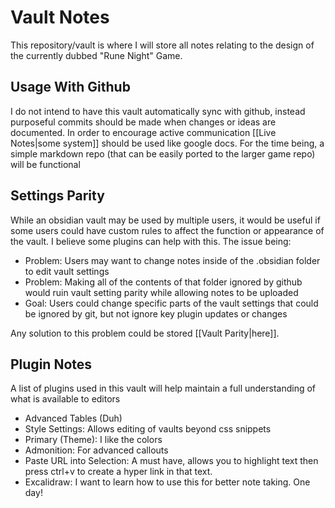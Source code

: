 # Vault Notes
This repository/vault is where I will store all notes relating to the design of the currently dubbed "Rune Night" Game.

## Usage With Github
I do not intend to have this vault automatically sync with github, instead purposeful commits should be made when changes or ideas are documented. In order to encourage active communication [[Live Notes|some system]] should be used like google docs. For the time being, a simple markdown repo (that can be easily ported to the larger game repo) will be functional

## Settings Parity
While an obsidian vault may be used by multiple users, it would be useful if some users could have custom rules to affect the function or appearance of the vault. I believe some plugins can help with this. The issue being:
- Problem: Users may want to change notes inside of the .obsidian folder to edit vault settings
- Problem: Making all of the contents of that folder ignored by github would ruin vault setting parity while allowing notes to be uploaded
- Goal: Users could change specific parts of the vault settings that could be ignored by git, but not ignore key plugin updates or changes

Any solution to this problem could be stored [[Vault Parity|here]].

## Plugin Notes
A list of plugins used in this vault will help maintain a full understanding of what is available to editors
- Advanced Tables (Duh)
- Style Settings: Allows editing of vaults beyond css snippets
- Primary (Theme): I like the colors
- Admonition: For advanced callouts
- Paste URL into Selection:  A must have, allows you to highlight text then press ctrl+v to create a hyper link in that text.
- Excalidraw: I want to learn how to use this for better note taking. One day!